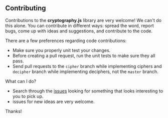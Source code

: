 ## Contributing

Contributions to the **cryptography.js** library are very welcome! We can't do this alone.
You can contribute in different ways: spread the word, report bugs, come up with
ideas and suggestions, and contribute to the code.

There are a few preferences regarding code contributions:
- Make sure you properly unit test your changes.
- Before creating a pull request, run the unit tests to make sure they all pass.
- Send pull requests to the `cipher` branch while implementing ciphers and `decipher` branch while implementing deciphers, not the `master` branch.

What can I do?

- Search through the [issues](https://github.com/vicky1999/cryptography.js/issues) looking
  for something that looks interesting to you to pick up. 
- issues for new ideas are very welcome.

Thanks!

